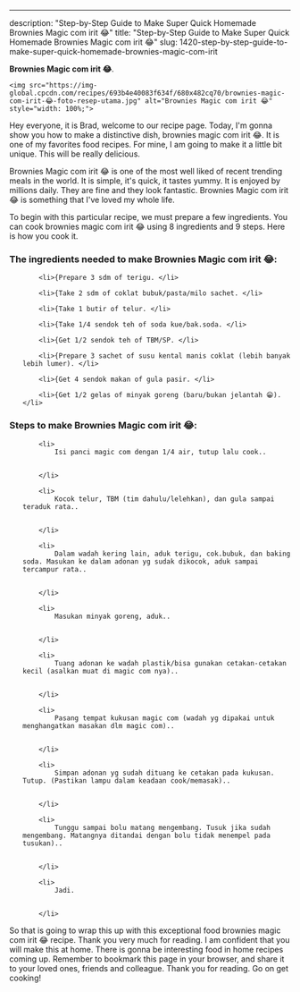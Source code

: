 ---
description: "Step-by-Step Guide to Make Super Quick Homemade Brownies Magic com irit 😂"
title: "Step-by-Step Guide to Make Super Quick Homemade Brownies Magic com irit 😂"
slug: 1420-step-by-step-guide-to-make-super-quick-homemade-brownies-magic-com-irit

<p>
	<strong>Brownies Magic com irit 😂</strong>. 
	
</p>
<p>
	
	<img src="https://img-global.cpcdn.com/recipes/693b4e40083f634f/680x482cq70/brownies-magic-com-irit-😂-foto-resep-utama.jpg" alt="Brownies Magic com irit 😂" style="width: 100%;">
	
	
</p>
<p>
	Hey everyone, it is Brad, welcome to our recipe page. Today, I'm gonna show you how to make a distinctive dish, brownies magic com irit 😂. It is one of my favorites food recipes. For mine, I am going to make it a little bit unique. This will be really delicious.
</p>
	
<p>
	
</p>
<p>
	Brownies Magic com irit 😂 is one of the most well liked of recent trending meals in the world. It is simple, it's quick, it tastes yummy. It is enjoyed by millions daily. They are fine and they look fantastic. Brownies Magic com irit 😂 is something that I've loved my whole life.
</p>

<p>
To begin with this particular recipe, we must prepare a few ingredients. You can cook brownies magic com irit 😂 using 8 ingredients and 9 steps. Here is how you cook it.
</p>

<h3>The ingredients needed to make Brownies Magic com irit 😂:</h3>

<ol>
	
		<li>{Prepare 3 sdm of terigu. </li>
	
		<li>{Take 2 sdm of coklat bubuk/pasta/milo sachet. </li>
	
		<li>{Take 1 butir of telur. </li>
	
		<li>{Take 1/4 sendok teh of soda kue/bak.soda. </li>
	
		<li>{Get 1/2 sendok teh of TBM/SP. </li>
	
		<li>{Prepare 3 sachet of susu kental manis coklat (lebih banyak lebih lumer). </li>
	
		<li>{Get 4 sendok makan of gula pasir. </li>
	
		<li>{Get 1/2 gelas of minyak goreng (baru/bukan jelantah 😁). </li>
	
</ol>
<p>
	
</p>

<h3>Steps to make Brownies Magic com irit 😂:</h3>

<ol>
	
		<li>
			Isi panci magic com dengan 1/4 air, tutup lalu cook..
			
			
		</li>
	
		<li>
			Kocok telur, TBM (tim dahulu/lelehkan), dan gula sampai teraduk rata..
			
			
		</li>
	
		<li>
			Dalam wadah kering lain, aduk terigu, cok.bubuk, dan baking soda. Masukan ke dalam adonan yg sudak dikocok, aduk sampai tercampur rata..
			
			
		</li>
	
		<li>
			Masukan minyak goreng, aduk..
			
			
		</li>
	
		<li>
			Tuang adonan ke wadah plastik/bisa gunakan cetakan-cetakan kecil (asalkan muat di magic com nya)..
			
			
		</li>
	
		<li>
			Pasang tempat kukusan magic com (wadah yg dipakai untuk menghangatkan masakan dlm magic com)..
			
			
		</li>
	
		<li>
			Simpan adonan yg sudah dituang ke cetakan pada kukusan. Tutup. (Pastikan lampu dalam keadaan cook/memasak)..
			
			
		</li>
	
		<li>
			Tunggu sampai bolu matang mengembang. Tusuk jika sudah mengembang. Matangnya ditandai dengan bolu tidak menempel pada tusukan)..
			
			
		</li>
	
		<li>
			Jadi.
			
			
		</li>
	
</ol>

<p>
	
</p>

<p>
	So that is going to wrap this up with this exceptional food brownies magic com irit 😂 recipe. Thank you very much for reading. I am confident that you will make this at home. There is gonna be interesting food in home recipes coming up. Remember to bookmark this page in your browser, and share it to your loved ones, friends and colleague. Thank you for reading. Go on get cooking!
</p>

